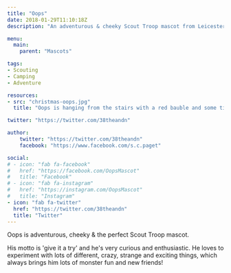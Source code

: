 ```yaml
---
title: "Oops"
date: 2018-01-29T11:10:18Z
description: "An adventurous & cheeky Scout Troop mascot from Leicester, UK."

menu:
  main:
    parent: "Mascots"

tags:
- Scouting
- Camping
- Adventure

resources:
- src: "christmas-oops.jpg"
  title: "Oops is hanging from the stairs with a red bauble and some tinsel."

twitter: "https://twitter.com/38theandn"

author:
    twitter: "https://twitter.com/38theandn"
    facebook: "https://www.facebook.com/s.c.paget"

social:
# - icon: "fab fa-facebook"
#   href: "https://facebook.com/OopsMascot"
#   title: "Facebook"
# - icon: "fab fa-instagram"
#   href: "https://instagram.com/OopsMascot"
#   title: "Instagram"
- icon: "fab fa-twitter"
  href: "https://twitter.com/38theandn"
  title: "Twitter"
---
```

Oops is adventurous, cheeky & the perfect Scout Troop mascot.

His motto is 'give it a try' and he's very curious and enthusiastic. He loves to experiment with lots of different, crazy, strange and exciting things, which always brings him lots of monster fun and new friends!